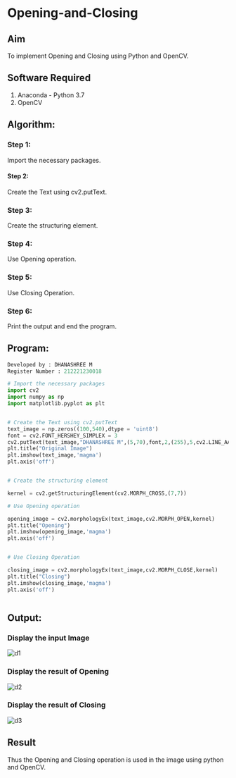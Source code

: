 # Opening-and-Closing

## Aim
To implement Opening and Closing using Python and OpenCV.

## Software Required
1. Anaconda - Python 3.7
2. OpenCV
## Algorithm:
### Step 1:

Import the necessary packages.

#### Step 2: 

Create the Text using cv2.putText.

### Step 3:

Create the structuring element.

### Step 4:

Use Opening operation.

### Step 5:

Use Closing Operation.

### Step 6:

Print the output and end the program.
 
## Program:

``` Python
Developed by : DHANASHREE M
Register Number : 212221230018

# Import the necessary packages
import cv2
import numpy as np
import matplotlib.pyplot as plt


# Create the Text using cv2.putText
text_image = np.zeros((100,540),dtype = 'uint8')
font = cv2.FONT_HERSHEY_SIMPLEX = 3
cv2.putText(text_image,"DHANASHREE M",(5,70),font,2,(255),5,cv2.LINE_AA)
plt.title("Original Image")
plt.imshow(text_image,'magma')
plt.axis('off')


# Create the structuring element

kernel = cv2.getStructuringElement(cv2.MORPH_CROSS,(7,7))

# Use Opening operation

opening_image = cv2.morphologyEx(text_image,cv2.MORPH_OPEN,kernel)
plt.title("Opening")
plt.imshow(opening_image,'magma')
plt.axis('off')


# Use Closing Operation

closing_image = cv2.morphologyEx(text_image,cv2.MORPH_CLOSE,kernel)
plt.title("Closing")
plt.imshow(closing_image,'magma')
plt.axis('off')



```
## Output:

### Display the input Image

![d1](https://github.com/Dhanashreemullaithasan/Opening-and-Closing/assets/94165415/df78f5a1-a7f1-4063-a00d-c36b63931f7d)

### Display the result of Opening

![d2](https://github.com/Dhanashreemullaithasan/Opening-and-Closing/assets/94165415/a432bffd-44da-4938-ab5d-d5725045b923)

### Display the result of Closing

![d3](https://github.com/Dhanashreemullaithasan/Opening-and-Closing/assets/94165415/20ecbc34-4c28-4f6e-b995-47741ecf4457)


## Result
Thus the Opening and Closing operation is used in the image using python and OpenCV.
